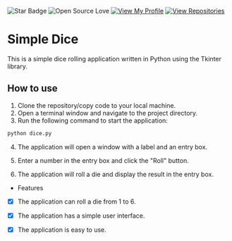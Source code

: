 ![Star Badge](https://img.shields.io/static/v1?label=%F0%9F%8C%9F&message=If%20Useful&style=style=flat&color=BE6)
![Open Source Love](https://badges.frapsoft.com/os/v1/open-source.svg?v=103)
[![View My Profile](https://img.shields.io/badge/View-My_Profile-green?logo=GitHub)](https://github.com/tusuii)
[![View Repositories](https://img.shields.io/badge/View-My_Repositories-blue?logo=GitHub)](https://github.com/tusuii?tab=repositories)

# Simple Dice


This is a simple dice rolling application written in Python using the Tkinter library.

## How to use

1. Clone the repository/copy code to your local machine.
2. Open a terminal window and navigate to the project directory.
3. Run the following command to start the application:

```python
python dice.py
```

4. The application will open a window with a label and an entry box.

5. Enter a number in the entry box and click the "Roll" button.

6. The application will roll a die and display the result in the entry box.

* Features

-[X] The application can roll a die from 1 to 6.

-[X] The application has a simple user interface.

-[X] The application is easy to use.
